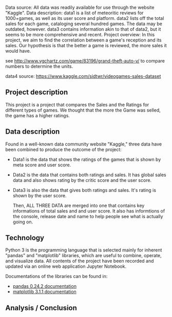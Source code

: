Data source: All data was readily available for use through the website "Kaggle".
Data description: data1 is a list of meteoritic reviews for 1000+games, as well as its user score and platform.
data2 lists off the total sales for each game, cataloging several hundred games. The data may be outdated, however.
data3 contains information akin to that of data2, but it seems to be more comprehensive and recent.
Project overview:
In this project, we aim to find the correlation between a game's reception and its sales. Our hypothesis is that the better a game is reviewed, the more sales it would have.

see http://www.vgchartz.com/game/83196/grand-theft-auto-v/ to compare numbers to determine the units.


data4 source: https://www.kaggle.com/sidtwr/videogames-sales-dataset

## Project description
  This project is a project that compares the Sales and the Ratings for different types of games. We thought that the more the Game was selled, the game has a higher ratings. 

## Data description
Found in a well-known data community website "Kaggle," three data have been combined to produce the outcome of the project:
  
- Data1 is the data that shows the ratings of the games that is shown by meta score and user score.
- Data2 is the data that contains both ratings and sales. It has global sales data and also shows rating by the critic score and the user score.
- Data3 is also the data that gives both ratings and sales. It's rating is shown by the user score.
  
  Then, ALL THREE DATA are merged into one that contains key informations of total sales and and user score. It also has informtions of the console, release date and name to help people see what is actually going on. 

## Technology
Python 3 is the programming language that is selected mainly for inherent "pandas" and "matplotlib" libraries, which are useful to combine, operate, and visualize data. All contents of the project have been recorded and updated via an online web application Jupyter Notebook.

Documentations of the libraries can be found in:
- [pandas 0.24.2 documentation](https://pandas.pydata.org/pandas-docs/stable/getting_started/tutorials.html)
- [matplotlib 3.1.1 documentation](https://matplotlib.org/3.1.1/tutorials/introductory/usage.html)

## Analysis / Conclusion
